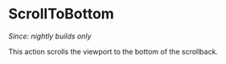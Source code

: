 # ScrollToBottom

*Since: nightly builds only*

This action scrolls the viewport to the bottom of the scrollback.


